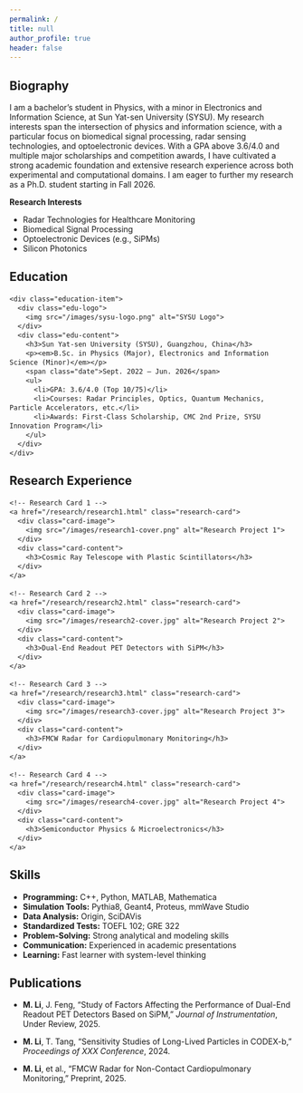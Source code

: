 ```yaml
---
permalink: /
title: null
author_profile: true
header: false
---
```


<section id="Biography">
  <h2 class="page__title">Biography</h2>
  <div class="bio-card">
    <p>
      I am a bachelor’s student in Physics, with a minor in Electronics and Information Science, at Sun Yat-sen University (SYSU). 
      My research interests span the intersection of physics and information science, with a particular focus on biomedical signal processing, 
      radar sensing technologies, and optoelectronic devices. 
      With a GPA above 3.6/4.0 and multiple major scholarships and competition awards, I have cultivated a strong academic foundation 
      and extensive research experience across both experimental and computational domains. 
      I am eager to further my research as a Ph.D. student starting in Fall 2026.
    </p>
    <strong>Research Interests</strong>
    <ul>
      <li>Radar Technologies for Healthcare Monitoring</li>
      <li>Biomedical Signal Processing</li>
      <li>Optoelectronic Devices (e.g., SiPMs)</li>
      <li>Silicon Photonics</li>
    </ul>
  </div>
</section>


<section id="education">
  <h2 class="page__title">Education</h2>
  <div class="education-list">

    <div class="education-item">
      <div class="edu-logo">
        <img src="/images/sysu-logo.png" alt="SYSU Logo">
      </div>
      <div class="edu-content">
        <h3>Sun Yat-sen University (SYSU), Guangzhou, China</h3>
        <p><em>B.Sc. in Physics (Major), Electronics and Information Science (Minor)</em></p>
        <span class="date">Sept. 2022 – Jun. 2026</span>
        <ul>
          <li>GPA: 3.6/4.0 (Top 10/75)</li>
          <li>Courses: Radar Principles, Optics, Quantum Mechanics, Particle Accelerators, etc.</li>
          <li>Awards: First-Class Scholarship, CMC 2nd Prize, SYSU Innovation Program</li>
        </ul>
      </div>
    </div>

  </div>
</section>

<section id="research">
  <h2 class="page__title">Research Experience</h2>

  <div class="research-grid">

    <!-- Research Card 1 -->
    <a href="/research/research1.html" class="research-card">
      <div class="card-image">
        <img src="/images/research1-cover.png" alt="Research Project 1">
      </div>
      <div class="card-content">
        <h3>Cosmic Ray Telescope with Plastic Scintillators</h3>
      </div>
    </a>

    <!-- Research Card 2 -->
    <a href="/research/research2.html" class="research-card">
      <div class="card-image">
        <img src="/images/research2-cover.jpg" alt="Research Project 2">
      </div>
      <div class="card-content">
        <h3>Dual-End Readout PET Detectors with SiPM</h3>
      </div>
    </a>

    <!-- Research Card 3 -->
    <a href="/research/research3.html" class="research-card">
      <div class="card-image">
        <img src="/images/research3-cover.jpg" alt="Research Project 3">
      </div>
      <div class="card-content">
        <h3>FMCW Radar for Cardiopulmonary Monitoring</h3>
      </div>
    </a>

    <!-- Research Card 4 -->
    <a href="/research/research4.html" class="research-card">
      <div class="card-image">
        <img src="/images/research4-cover.jpg" alt="Research Project 4">
      </div>
      <div class="card-content">
        <h3>Semiconductor Physics & Microelectronics</h3>
      </div>
    </a>

  </div>
</section>

<section id="Skills">
  <h2 class="page__title">Skills</h2>
  <div class="skill-card">
    <ul>
      <li><strong>Programming:</strong> C++, Python, MATLAB, Mathematica</li>
      <li><strong>Simulation Tools:</strong> Pythia8, Geant4, Proteus, mmWave Studio</li>
      <li><strong>Data Analysis:</strong> Origin, SciDAVis</li>
      <li><strong>Standardized Tests:</strong> TOEFL 102; GRE 322</li>
      <li><strong>Problem-Solving:</strong> Strong analytical and modeling skills</li>
      <li><strong>Communication:</strong> Experienced in academic presentations</li>
      <li><strong>Learning:</strong> Fast learner with system-level thinking</li>
    </ul>
  </div>
</section>

<section id="publications">
  <h2 class="page__title">Publications</h2>
  <div class="pub-card">
    <ul class="pub-list">
      <li>
        <p><strong>M. Li</strong>, J. Feng, “Study of Factors Affecting the Performance of Dual-End Readout PET Detectors Based on SiPM,” <em>Journal of Instrumentation</em>, Under Review, 2025.</p>
      </li>
      <li>
        <p><strong>M. Li</strong>, T. Tang, “Sensitivity Studies of Long-Lived Particles in CODEX-b,” <em>Proceedings of XXX Conference</em>, 2024.</p>
      </li>
      <li>
        <p><strong>M. Li</strong>, et al., “FMCW Radar for Non-Contact Cardiopulmonary Monitoring,” Preprint, 2025.</p>
      </li>
    </ul>
  </div>
</section>
